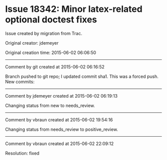 # Issue 18342: Minor latex-related optional doctest fixes

Issue created by migration from Trac.

Original creator: jdemeyer

Original creation time: 2015-06-02 06:06:50




---

Comment by git created at 2015-06-02 06:16:52

Branch pushed to git repo; I updated commit sha1. This was a forced push. New commits:


---

Comment by jdemeyer created at 2015-06-02 06:19:13

Changing status from new to needs_review.


---

Comment by vbraun created at 2015-06-02 19:54:16

Changing status from needs_review to positive_review.


---

Comment by vbraun created at 2015-06-02 22:09:12

Resolution: fixed
